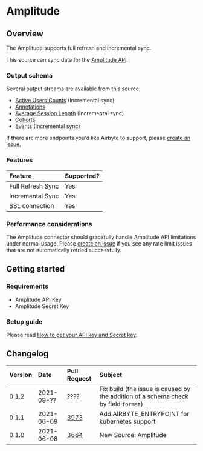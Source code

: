 # Amplitude

## Overview

The Amplitude supports full refresh and incremental sync.

This source can sync data for the [Amplitude API](https://developers.amplitude.com/docs/http-api-v2).

### Output schema

Several output streams are available from this source:

* [Active Users Counts](https://developers.amplitude.com/docs/dashboard-rest-api#active-and-new-user-counts) \(Incremental sync\)
* [Annotations](https://developers.amplitude.com/docs/chart-annotations-api#get-all-annotations)
* [Average Session Length](https://developers.amplitude.com/docs/dashboard-rest-api#average-session-length) \(Incremental sync\)
* [Cohorts](https://developers.amplitude.com/docs/behavioral-cohorts-api#listing-all-cohorts)
* [Events](https://developers.amplitude.com/docs/export-api#export-api---export-your-projects-event-data) \(Incremental sync\)

If there are more endpoints you'd like Airbyte to support, please [create an issue.](https://github.com/airbytehq/airbyte/issues/new/choose)

### Features

| Feature | Supported? |
| :--- | :--- |
| Full Refresh Sync | Yes |
| Incremental Sync | Yes |
| SSL connection | Yes |

### Performance considerations

The Amplitude connector should gracefully handle Amplitude API limitations under normal usage. Please [create an issue](https://github.com/airbytehq/airbyte/issues) if you see any rate limit issues that are not automatically retried successfully.

## Getting started

### Requirements

* Amplitude API Key
* Amplitude Secret Key

### Setup guide

Please read [How to get your API key and Secret key](https://help.amplitude.com/hc/en-us/articles/360058073772-Create-and-manage-organizations-and-projects#view-and-edit-your-project-information).

## Changelog

| Version | Date       | Pull Request | Subject |
| :------ | :--------  | :-----       | :------ |
| 0.1.2  | 2021-09-?? | [????](https://github.com/airbytehq/airbyte/pull/????) | Fix build (the issue is caused by the addition of a schema check by field `format`)  |
| 0.1.1  | 2021-06-09 | [3973](https://github.com/airbytehq/airbyte/pull/3973) | Add AIRBYTE_ENTRYPOINT for kubernetes support |
| 0.1.0  | 2021-06-08 | [3664](https://github.com/airbytehq/airbyte/pull/3664) | New Source: Amplitude  |
